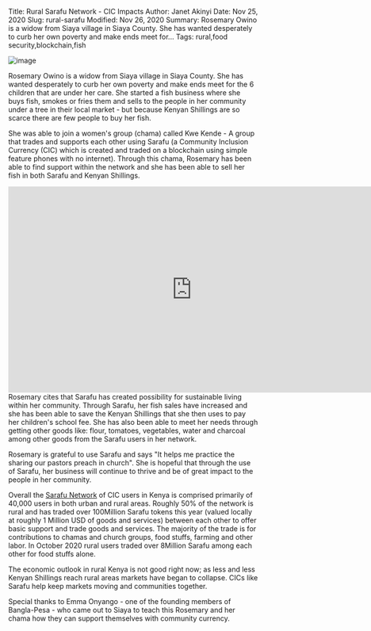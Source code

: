 Title: Rural Sarafu Network - CIC Impacts
Author: Janet Akinyi
Date: Nov 25, 2020
Slug: rural-sarafu
Modified: Nov 26, 2020
Summary: Rosemary Owino is a widow from Siaya village in Siaya County. She has wanted desperately to curb her own poverty and make ends meet for...
Tags: rural,food security,blockchain,fish

![image](/images/blog/rural-sarafu1.webp)

Rosemary Owino is a widow from Siaya village in Siaya County. She has
wanted desperately to curb her own poverty and make ends meet for the 6
children that are under her care. She started a fish business where she
buys fish, smokes or fries them and sells to the people in her community
under a tree in their local market - but because Kenyan Shillings are so
scarce there are few people to buy her fish.

She was able to join a women's group (chama) called Kwe Kende - A group
that trades and supports each other using Sarafu (a Community Inclusion
Currency (CIC) which is created and traded on a blockchain using simple
feature phones with no internet). Through this chama, Rosemary has been
able to find support within the network and she has been able to sell
her fish in both Sarafu and Kenyan Shillings.

<iframe width="740" height="416" src="https://www.youtube.com/embed/fUZQGGlKZeY" title="YouTube video player" frameborder="0" allow="accelerometer; autoplay; clipboard-write; encrypted-media; gyroscope; picture-in-picture" allowfullscreen></iframe>
Rosemary cites that Sarafu has created possibility for sustainable
living within her community. Through Sarafu, her fish sales have
increased and she has been able to save the Kenyan Shillings that she
then uses to pay her children's school fee. She has also been able to
meet her needs through getting other goods like: flour, tomatoes,
vegetables, water and charcoal among other goods from the Sarafu users
in her network.

Rosemary is grateful to use Sarafu and says "It helps me practice the
sharing our pastors preach in church". She is hopeful that through the
use of Sarafu, her business will continue to thrive and be of great
impact to the people in her community.

Overall the [Sarafu
Network](https://www.grassrootseconomics.org/sarafu-network) of CIC
users in Kenya is comprised primarily of 40,000 users in both urban and
rural areas. Roughly 50% of the network is rural and has traded over
100Million Sarafu tokens this year (valued locally at roughly 1 Million
USD of goods and services) between each other to offer basic support and
trade goods and services. The majority of the trade is for contributions
to chamas and church groups, food stuffs, farming and other labor. In
October 2020 rural users traded over 8Million Sarafu among each other
for food stuffs alone.

The economic outlook in rural Kenya is not good right now; as less and
less Kenyan Shillings reach rural areas markets have began to collapse.
CICs like Sarafu help keep markets moving and communities together.

Special thanks to Emma Onyango - one of the founding members of
Bangla-Pesa - who came out to Siaya to teach this Rosemary and her chama
how they can support themselves with community currency.

